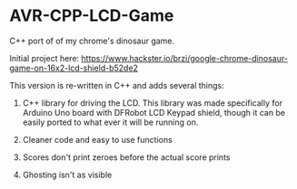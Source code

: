 # AVR-CPP-LCD-Game
C++ port of of my chrome's dinosaur game.

Initial project here: https://www.hackster.io/brzi/google-chrome-dinosaur-game-on-16x2-lcd-shield-b52de2

This version is re-written in C++ and adds several things:
  
  1. C++ library for driving the LCD. This library was made specifically for Arduino Uno board with DFRobot LCD Keypad shield, though it can be easily ported to what ever it will be running on.
  
  2. Cleaner code and easy to use functions
  
  3. Scores don't print zeroes before the actual score prints
  
  4. Ghosting isn't as visible
